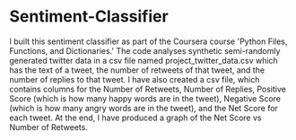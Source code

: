 # Sentiment-Classifier
I built this sentiment classifier as part of the Coursera course 'Python Files, Functions, and Dictionaries.' The code analyses synthetic semi-randomly generated twitter data in a csv file named project_twitter_data.csv which has the text of a tweet, the number of retweets of that tweet, and the number of replies to that tweet. I have also created a csv file, which contains columns for the Number of Retweets, Number of Replies, Positive Score (which is how many happy words are in the tweet), Negative Score (which is how many angry words are in the tweet), and the Net Score for each tweet. At the end, I have produced a graph of the Net Score vs Number of Retweets.
